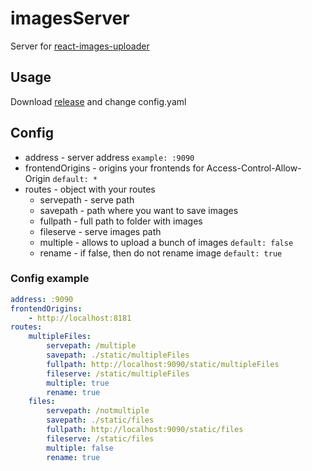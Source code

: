 # imagesServer

Server for [react-images-uploader](https://github.com/aleksei0807/react-images-uploader)

## Usage

Download [release](https://github.com/aleksei0807/imagesServer/releases) and change config.yaml

## Config

- address - server address `example: :9090`
- frontendOrigins - origins your frontends for Access-Control-Allow-Origin `default: *`
- routes - object with your routes
  - servepath - serve path
  - savepath - path where you want to save images
  - fullpath - full path to folder with images
  - fileserve - serve images path
  - multiple - allows to upload a bunch of images `default: false`
  - rename - if false, then do not rename image `default: true`

### Config example

```yaml
address: :9090
frontendOrigins:
    - http://localhost:8181
routes:
    multipleFiles:
        servepath: /multiple
        savepath: ./static/multipleFiles
        fullpath: http://localhost:9090/static/multipleFiles
        fileserve: /static/multipleFiles
        multiple: true
        rename: true
    files:
        servepath: /notmultiple
        savepath: ./static/files
        fullpath: http://localhost:9090/static/files
        fileserve: /static/files
        multiple: false
        rename: true
```
